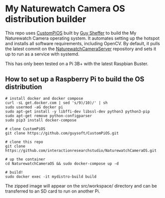 # My Naturewatch Camera OS distribution builder

This repo uses [CustomPiOS](https://github.com/guysoft/CustomPiOS) built by
[Guy Sheffer](https://github.com/guysoft) to build the My Naturewatch Camera
operating system. It automates setting up the hotspot and installs all software
requirements, including OpenCV. By default, it pulls the latest commit on
the [NaturewatchCameraServer](https://github.com/interactionresearchstudio/NaturewatchCameraServer)
repository and sets it up to run as a service with systemd.

This has only been tested on a Pi 3B+ with the latest Raspbian Buster.

## How to set up a Raspberry Pi to build the OS distribution

```
# install docker and docker compose
curl -sL get.docker.com | sed 's/9)/10)/' | sh
sudo usermod -aG docker pi
sudo apt-get install -y libffi-dev libssl-dev python3 python3-pip
sudo apt-get remove python-configparser
sudo pip3 install docker-compose

# clone CustomPiOS
git clone https://github.com/guysoft/CustomPiOS.git

# clone this repo
git clone https://github.com/interactionresearchstudio/NaturewatchCameraOS.git

# up the container
cd NaturewatchCameraOS && sudo docker-compose up -d

# build!
sudo docker exec -it mydistro-build build
```

The zipped image will appear on the src/workspace/ directory and can be
transferred to an SD card to run on another Pi.
